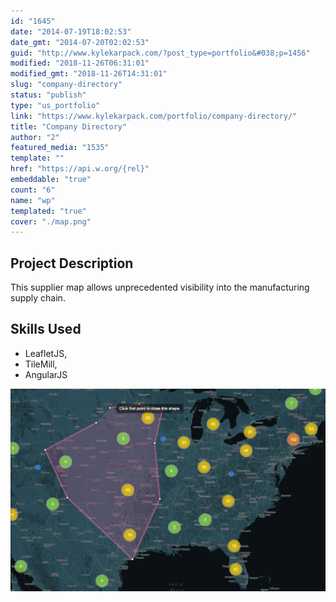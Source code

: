 ```yaml
---
id: "1645"
date: "2014-07-19T18:02:53"
date_gmt: "2014-07-20T02:02:53"
guid: "http://www.kylekarpack.com/?post_type=portfolio&#038;p=1456"
modified: "2018-11-26T06:31:01"
modified_gmt: "2018-11-26T14:31:01"
slug: "company-directory"
status: "publish"
type: "us_portfolio"
link: "https://www.kylekarpack.com/portfolio/company-directory/"
title: "Company Directory"
author: "2"
featured_media: "1535"
template: ""
href: "https://api.w.org/{rel}"
embeddable: "true"
count: "6"
name: "wp"
templated: "true"
cover: "./map.png"
---
```

## Project Description

This supplier map allows unprecedented visibility into the manufacturing supply chain.

## Skills Used

- LeafletJS,
- TileMill,
- AngularJS

[![map](./map.png)](https://i0.wp.com/www.kylekarpack.com/wordpress/wp-content/uploads/2014/07/map.png)&#xA0;